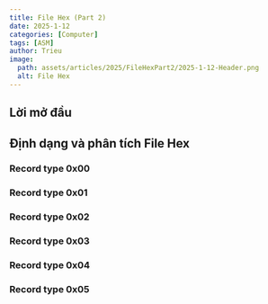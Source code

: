 ```yaml
---
title: File Hex (Part 2)
date: 2025-1-12
categories: [Computer]
tags: [ASM]
author: Trieu
image:
  path: assets/articles/2025/FileHexPart2/2025-1-12-Header.png
  alt: File Hex
---
```


## Lời mở đầu
## Định dạng và phân tích File Hex
### Record type 0x00
### Record type 0x01
### Record type 0x02
### Record type 0x03
### Record type 0x04
### Record type 0x05
